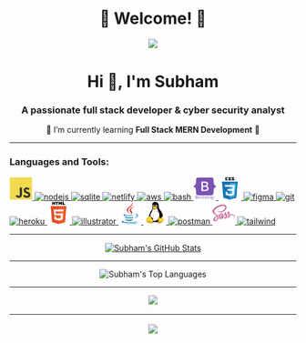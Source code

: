 ###

<div align="center">
  <h1>🎉 Welcome! 🎉</h1>
  <div id="header" align="center">
    <img src="https://media.giphy.com/media/jdPMeyv9rn0hZHh8n9/giphy.gif" width="200"/>
  </div>
  
  <h1 align="center">Hi 👋, I'm Subham</h1>
  <h3 align="center">A passionate full stack developer & cyber security analyst</h3>

  🍃 I’m currently learning **Full Stack MERN Development** 🍃

<!-- <h3 align="left">Connect with me:</h3> -->
<p align="left">
</p>
<hr>
<h3 align="left">Languages and Tools:</h3>
<p align="left"> 
<a href="https://developer.mozilla.org/en-US/docs/Web/JavaScript" target="_blank" rel="noreferrer"> <img src="https://raw.githubusercontent.com/devicons/devicon/master/icons/javascript/javascript-original.svg" alt="javascript" width="40" height="40"/> </a>  
<a href="https://nodejs.org" target="_blank" rel="noreferrer"> <img src="https://cdn.worldvectorlogo.com/logos/nodejs-icon.svg" alt="nodejs" width="40" height="40"/> </a>
<a href="https://www.sqlite.org/" target="_blank" rel="noreferrer"> <img src="https://www.vectorlogo.zone/logos/sqlite/sqlite-icon.svg" alt="sqlite" width="40" height="40"/> </a>
<a href="https://www.netlify.com" target="_blank" rel="noreferrer"> <img src="https://www.netlify.com/v3/img/components/logomark.svg" alt="netlify" width="40" height="40">  
<a href="https://aws.amazon.com" target="_blank" rel="noreferrer"> <img src="https://cdn.worldvectorlogo.com/logos/amazon-web-services.svg" alt="aws" width="40" height="40"/> </a> <a href="https://www.gnu.org/software/bash/" target="_blank" rel="noreferrer"> <img src="https://www.vectorlogo.zone/logos/gnu_bash/gnu_bash-icon.svg" alt="bash" width="40" height="40"/> </a> <a href="https://getbootstrap.com" target="_blank" rel="noreferrer"> <img src="https://raw.githubusercontent.com/devicons/devicon/master/icons/bootstrap/bootstrap-plain-wordmark.svg" alt="bootstrap" width="40" height="40"/> </a> <a href="https://www.w3schools.com/css/" target="_blank" rel="noreferrer"> <img src="https://raw.githubusercontent.com/devicons/devicon/master/icons/css3/css3-original-wordmark.svg" alt="css3" width="40" height="40"/> </a> <a href="https://www.figma.com/" target="_blank" rel="noreferrer"> <img src="https://www.vectorlogo.zone/logos/figma/figma-icon.svg" alt="figma" width="40" height="40"/> </a> <a href="https://git-scm.com/" target="_blank" rel="noreferrer"> <img src="https://www.vectorlogo.zone/logos/git-scm/git-scm-icon.svg" alt="git" width="40" height="40"/> </a> <a href="https://heroku.com" target="_blank" rel="noreferrer"> <img src="https://www.vectorlogo.zone/logos/heroku/heroku-icon.svg" alt="heroku" width="40" height="40"/> </a> <a href="https://www.w3.org/html/" target="_blank" rel="noreferrer"> <img src="https://raw.githubusercontent.com/devicons/devicon/master/icons/html5/html5-original-wordmark.svg" alt="html5" width="40" height="40"/> </a> <a href="https://www.adobe.com/in/products/illustrator.html" target="_blank" rel="noreferrer"> <img src="https://www.vectorlogo.zone/logos/adobe_illustrator/adobe_illustrator-icon.svg" alt="illustrator" width="40" height="40"/> </a> <a href="https://www.java.com" target="_blank" rel="noreferrer"> <img src="https://raw.githubusercontent.com/devicons/devicon/master/icons/java/java-original.svg" alt="java" width="40" height="40"/> </a>  <a href="https://www.linux.org/" target="_blank" rel="noreferrer"> <img src="https://raw.githubusercontent.com/devicons/devicon/master/icons/linux/linux-original.svg" alt="linux" width="40" height="40"/> </a>  <a href="https://postman.com" target="_blank" rel="noreferrer"> <img src="https://www.vectorlogo.zone/logos/getpostman/getpostman-icon.svg" alt="postman" width="40" height="40"/> </a> <a href="https://sass-lang.com" target="_blank" rel="noreferrer"> <img src="https://raw.githubusercontent.com/devicons/devicon/master/icons/sass/sass-original.svg" alt="sass" width="40" height="40"/> </a>  <a href="https://tailwindcss.com/" target="_blank" rel="noreferrer"> <img src="https://www.vectorlogo.zone/logos/tailwindcss/tailwindcss-icon.svg" alt="tailwind" width="40" height="40"/> </a> </p>
<hr>
  
  <!--  Stats  -->
  <div align="center">
    <a href="https://github.com/drcount-root">
    <img align="center" src="https://github-readme-stats.vercel.app/api?username=drcount-root&show_icons=true&line_height=27&count_private=true&title_color=d8ff00&text_color=00b6da&icon_color=d8ff00&bg_color=000000&hide_border=true" alt="Subham's GitHub Stats" />
    </a>
  </div>
  
  <hr>

  <!--  Most Used Languages  -->
  <div align="center">
   <img alt="Subham's Top Languages" src="https://github-readme-stats.vercel.app/api/top-langs/?username=drcount-root&langs_count=8&count_private=true&layout=compact&title_color=d8ff00&text_color=00b6da&icon_color=d8ff00&bg_color=000000&hide_border=true"/>
  </div>
  
  <hr>

  <!-- Streak -->
  <div align = "center">
    <img src="https://github-readme-streak-stats.herokuapp.com/?user=drcount-root&theme=highcontrast&hide_border=true"/>
  </div>
  
  <hr>
  
  <!--  codewars.com profile  -->
  <div align="center">
    <img align="center" src="https://www.codewars.com/users/drcount-root/badges/large"/>
  </div>
</div>

<!--
**drcount-root/drcount-root** is a ✨ _special_ ✨ repository because its `README.md` (this file) appears on your GitHub profile.

Here are some ideas to get you started:

- 🔭 I’m currently working on ...
- 🌱 I’m currently learning ...
- 👯 I’m looking to collaborate on ...
- 🤔 I’m looking for help with ...
- 💬 Ask me about ...
- 📫 How to reach me: ...
- 😄 Pronouns: ...
- ⚡ Fun fact: ...
-->
